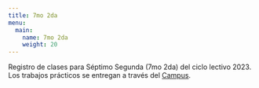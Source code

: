 ```yaml
---
title: 7mo 2da
menu:
  main:
    name: 7mo 2da
    weight: 20
---
```


Registro de clases para Séptimo Segunda (7mo 2da) del ciclo lectivo 2023. Los trabajos prácticos se entregan a través del [Campus](https://campus.tecnica4berazategui.edu.ar/course/view.php?id=39).
